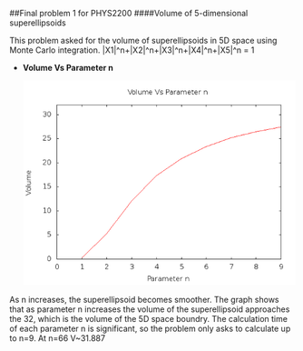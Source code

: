 ##Final problem 1 for PHYS2200
####Volume of 5-dimensional superellipsoids

This problem asked for the volume of superellipsoids in 5D space using Monte Carlo integration.
|X1|^n+|X2|^n+|X3|^n+|X4|^n+|X5|^n = 1

* **Volume Vs Parameter n**
   
    ![alt tag](https://github.com/MHuang-Phys2200/Final/blob/master/q1/mc-se.png)

As n increases, the superellipsoid becomes smoother. The graph shows that as parameter n increases the volume of the superellipsoid approaches the 32, which is the volume of the 5D space boundry. The calculation time of each parameter n is significant, so the problem only asks to calculate up to n=9.
At n=66 V~31.887

